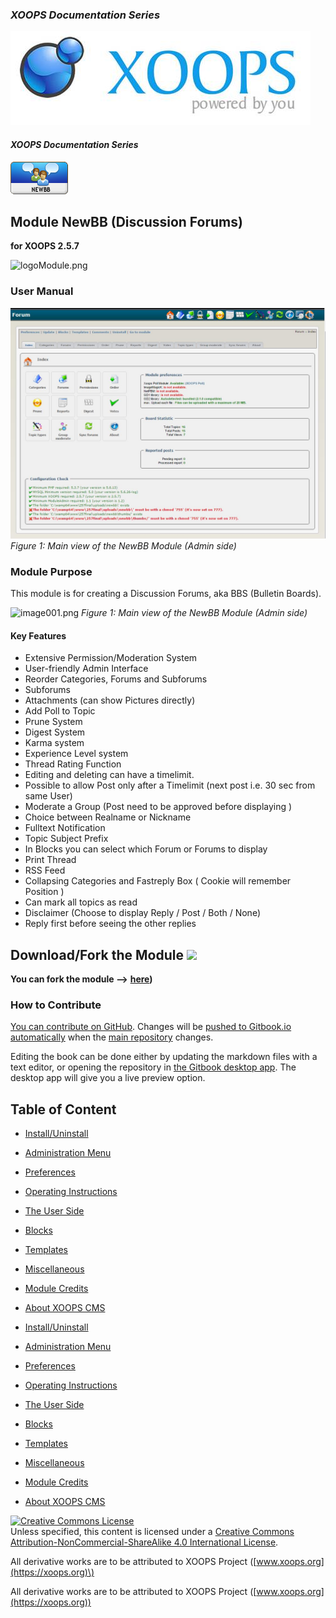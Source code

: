 ### _XOOPS Documentation Series_
![logoXoops.jpg](assets/logoXoops.jpg)

#### _XOOPS Documentation Series_
      
![logoModule.png](assets/logoModule.png)
            
## Module NewBB \(Discussion Forums\)

**for XOOPS 2.5.7**

![logoModule.png](https://github.com/xoops/newbb-tutorial/tree/54ef6104e66b74e8c6dea683d3cce70ceafdd739/assets/logoModule.png)

### User Manual

![image001.png](assets/image001.jpg)
*Figure 1: Main view of the NewBB Module (Admin side)*

### Module Purpose

This module is for creating a Discussion Forums, aka BBS \(Bulletin Boards\).

![image001.png](https://github.com/xoops/newbb-tutorial/tree/54ef6104e66b74e8c6dea683d3cce70ceafdd739/assets/image001.jpg) _Figure 1: Main view of the NewBB Module \(Admin side\)_

#### Key Features

* Extensive Permission/Moderation System
* User-friendly  Admin Interface
* Reorder Categories, Forums and Subforums
* Subforums
* Attachments \(can show Pictures directly\)
* Add Poll to Topic
* Prune System
* Digest System
* Karma system
* Experience Level system
* Thread Rating Function
* Editing and deleting can have a timelimit.
* Possible to allow Post only after a Timelimit \(next post i.e. 30 sec from same User\)
* Moderate a Group \(Post need to be approved before displaying \)
* Choice between Realname or Nickname
* Fulltext Notification
* Topic Subject Prefix
* In Blocks you can select which Forum or Forums to display
* Print Thread
* RSS Feed
* Collapsing Categories and Fastreply Box \( Cookie will remember Position \)
* Can mark all topics as read
* Disclaimer \(Choose to display Reply / Post / Both / None\)
* Reply first before seeing the other replies

## Download/Fork the Module ![](https://xoops.org/images/forkit.png) 

**You can fork the module --&gt;** [**here**](https://github.com/XoopsModules25x/newbb)**\)**

### How to Contribute

[You can contribute on GitHub](https://github.com/XoopsDocs/newbb-tutorial). Changes will be [pushed to Gitbook.io automatically](https://www.gitbook.com/book/xoops/newbb-tutorial/activity) when the [main repository](https://github.com/XoopsDocs/newbb-tutorial) changes.

Editing the book can be done either by updating the markdown files with a text editor, or opening the repository in [the Gitbook desktop app](https://github.com/GitbookIO/editor/blob/master/README.md). The desktop app will give you a live preview option.

## Table of Content

* [Install/Uninstall](https://github.com/xoops/newbb-tutorial/tree/54ef6104e66b74e8c6dea683d3cce70ceafdd739/book/1install.md)
* [Administration Menu](https://github.com/xoops/newbb-tutorial/tree/54ef6104e66b74e8c6dea683d3cce70ceafdd739/book/2administration.md)
* [Preferences](https://github.com/xoops/newbb-tutorial/tree/54ef6104e66b74e8c6dea683d3cce70ceafdd739/book/3preferences.md)
* [Operating Instructions](https://github.com/xoops/newbb-tutorial/tree/54ef6104e66b74e8c6dea683d3cce70ceafdd739/book/4operations.md)
* [The User Side](https://github.com/xoops/newbb-tutorial/tree/54ef6104e66b74e8c6dea683d3cce70ceafdd739/book/5userside.md)
* [Blocks](https://github.com/xoops/newbb-tutorial/tree/54ef6104e66b74e8c6dea683d3cce70ceafdd739/book/6blocks.md)
* [Templates](https://github.com/xoops/newbb-tutorial/tree/54ef6104e66b74e8c6dea683d3cce70ceafdd739/book/7templates.md)
* [Miscellaneous](https://github.com/xoops/newbb-tutorial/tree/54ef6104e66b74e8c6dea683d3cce70ceafdd739/book/8other.md) 
* [Module Credits](https://github.com/xoops/newbb-tutorial/tree/54ef6104e66b74e8c6dea683d3cce70ceafdd739/book/9credits.md)
* [About XOOPS CMS](https://github.com/xoops/newbb-tutorial/tree/54ef6104e66b74e8c6dea683d3cce70ceafdd739/book/10aboutxoops.md)

* [Install/Uninstall](book/1install.md)
* [Administration Menu](book/2administration.md)
* [Preferences](book/3preferences.md)
* [Operating Instructions](book/4operations.md)
* [The User Side](book/5userside.md)
* [Blocks](book/6blocks.md)
* [Templates](book/7templates.md)
* [Miscellaneous](book/8other.md) 
* [Module Credits](book/9credits.md)
* [About XOOPS CMS](book/10aboutxoops.md)

[![Creative Commons License](https://i.creativecommons.org/l/by-nc-sa/4.0/88x31.png)](http://creativecommons.org/licenses/by-nc-sa/4.0/)  
Unless specified, this content is licensed under a [Creative Commons Attribution-NonCommercial-ShareAlike 4.0 International License](http://creativecommons.org/licenses/by-nc-sa/4.0/).

All derivative works are to be attributed to XOOPS Project \([www.xoops.org](https://xoops.org)\)

All derivative works are to be attributed to XOOPS Project ([www.xoops.org](https://xoops.org))
